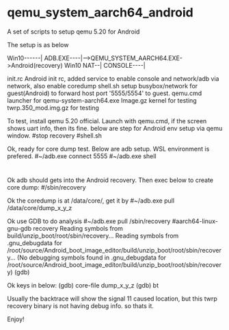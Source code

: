 # qemu_system_aarch64_android
A set of scripts to setup qemu 5.20 for Android

The setup is as below

Win10------|
ADB.EXE----|-->QEMU_SYSTEM_AARCH64.EXE->Android(recovery)
Win10 NAT--|
CONSOLE----|

init.rc Android init rc, added service to enable console and network/adb via network, also enable coredump
shell.sh setup busybox/network for guest(Android) to forward host port '5555/5554' to guest.
qemu.cmd launcher for qemu-system-aarch64.exe
Image.gz kernel for testing
twrp.350_mod.img.gz for testing

To test, install qemu 5.20 official. Launch with qemu.cmd, if the screen shows uart info, then its fine.
below are step for Android env setup via qemu window.
#stop recovery
#shell.sh

Ok, ready for core dump test. Below are adb setup. WSL environment is prefered.
#~/adb.exe connect 5555
#~/adb.exe shell 
#

Ok adb should gets into the Android recovery. Then exec below to create core dump:
#/sbin/recovery

Ok the coredump is at /data/core/, get it by
#~/adb.exe pull /data/core/dump_x_y_z

Ok use GDB to do analysis
#~/adb.exe pull /sbin/recovery
#aarch64-linux-gnu-gdb recovery 
Reading symbols from build/unzip_boot/root/sbin/recovery...
Reading symbols from .gnu_debugdata for /root/source/Android_boot_image_editor/build/unzip_boot/root/sbin/recovery...
(No debugging symbols found in .gnu_debugdata for /root/source/Android_boot_image_editor/build/unzip_boot/root/sbin/recovery)
(gdb)

Ok keys in below:
(gdb) core-file dump_x_y_z
(gdb) bt

Usually the backtrace will show the signal 11 caused location, but this twrp recovery binary is not having debug info. so thats it.

Enjoy!

